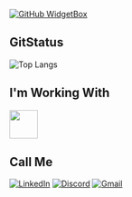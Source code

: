 
[![GitHub WidgetBox](https://github-widgetbox.vercel.app/api/profile?username=fadadoc&data=followers,repositories,stars,commits)](https://github.com/fadadoc/github-widgetbox)

<h2 color=red>GitStatus</h2>

![Top Langs](https://github-readme-stats-git-masterrstaa-rickstaa.vercel.app/api/top-langs/?username=fadadoc&layout=compact&bg_color=000&border_color=30A3DC&title_color=E94D5F&text_color=FFF)

<h2 color=red>I'm Working With</h2>

<img src="https://cdn.jsdelivr.net/gh/devicons/devicon@latest/icons/java/java-original.svg" width=50>

<h2 color=red>Call Me</h2>

[![LinkedIn](https://img.shields.io/badge/LinkedIn-0077B5?style=for-the-badge&logo=linkedin&logoColor=white)](https://www.linkedin.com/in/joão-douglas-dantas-a48a16247)
[![Discord](https://img.shields.io/badge/Discord-7289DA?style=for-the-badge&logo=discord&logoColor=white)](https://discord.com/channels/@fadadoc/)
[![Gmail](https://img.shields.io/badge/Gmail-333333?style=for-the-badge&logo=gmail&logoColor=red)](mailto:joao.douglas226@gmail.com)
